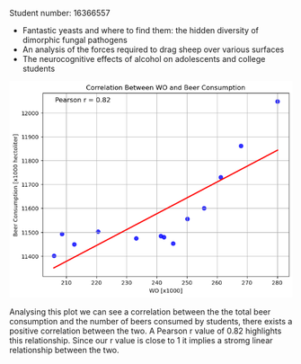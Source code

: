 Student number: 16366557 

  - Fantastic yeasts and where to find them: the hidden diversity of dimorphic fungal pathogens 
  - An analysis of the forces required to drag sheep over various surfaces 
  - The neurocognitive effects of alcohol on adolescents and college students

![](practical_plot.png)

Analysing this plot we can see a correlation between the the total beer consumption and the number of beers consumed by students, there exists a positive correlation between the two. A Pearson r value of $0.82$ highlights this relationship. Since our r value is close to 1 it implies a stromg linear relationship between the two. 
